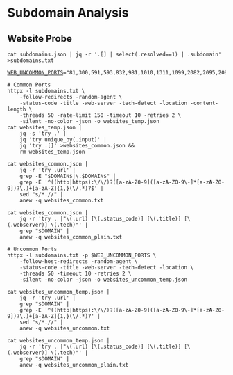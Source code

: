 # Subdomain Analysis

## Website Probe

<pre class="language-bash"><code class="lang-bash">cat subdomains.json | jq -r '.[] | select(.resolved==1) | .subdomain' >subdomains.txt

<a data-footnote-ref href="#user-content-fn-1">WEB_UNCOMMON_PORTS</a>="81,300,591,593,832,981,1010,1311,1099,2082,2095,2096,2480,3000,3001,3002,3003,3128,3333,4243,4567,4711,4712,4993,5000,5104,5108,5280,5281,5601,5800,6543,7000,7001,7396,7474,8000,8001,8008,8014,8042,8060,8069,8080,8081,8083,8088,8090,8091,8095,8118,8123,8172,8181,8222,8243,8280,8281,8333,8337,8443,8500,8834,8880,8888,8983,9000,9001,9043,9060,9080,9090,9091,9092,9200,9443,9502,9800,9981,10000,10250,11371,12443,15672,16080,17778,18091,18092,20720,32000,55440,55672"

# Common Ports
httpx -l subdomains.txt \
    -follow-redirects -random-agent \
    -status-code -title -web-server -tech-detect -location -content-length \
    -threads 50 -rate-limit 150 -timeout 10 -retries 2 \
    -silent -no-color -json -o websites_temp.json
cat websites_temp.json |
    jq -s 'try .' |
    jq 'try unique_by(.input)' |
    jq 'try .[]' >websites_common.json &#x26;&#x26;
    rm websites_temp.json

cat websites_common.json |
    jq -r 'try .url' |
    grep -E "$DOMAIN$|\.$DOMAIN$" |
    grep -E '^((http|https):\/\/)?([a-zA-Z0-9]([a-zA-Z0-9\-]*[a-zA-Z0-9])?\.)+[a-zA-Z]{1,}(\/.*)?$' |
    sed "s/*.//" |
    anew -q websites_common.txt

cat websites_common.json |
    jq -r 'try . |"\(.url) [\(.status_code)] [\(.title)] [\(.webserver)] \(.tech)"' |
    grep "$DOMAIN" |
    anew -q websites_common_plain.txt

# Uncommon Ports
httpx -l subdomains.txt -p $WEB_UNCOMMON_PORTS \
    -follow-host-redirects -random-agent \
    -status-code -title -web-server -tech-detect -location \
    -threads 50 -timeout 10 -retries 2 \
    -silent -no-color -json -o <a data-footnote-ref href="#user-content-fn-2">websites_uncommon_temp</a>.json

cat websites_uncommon_temp.json |
    jq -r 'try .url' |
    grep "$DOMAIN" |
    grep -E '^((http|https):\/\/)?([a-zA-Z0-9]([a-zA-Z0-9\-]*[a-zA-Z0-9])?\.)+[a-zA-Z]{1,}(\/.*)?' |
    sed "s/*.//" |
    anew -q websites_uncommon.txt

cat websites_uncommon_temp.json |
    jq -r 'try . |"\(.url) [\(.status_code)] [\(.title)] [\(.webserver)] \(.tech)"' |
    grep "$DOMAIN" |
    anew -q websites_uncommon_plain.txt
</code></pre>

[^1]: https://google.com

[^2]: Delete the "\_temp" character
